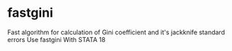 # fastgini
Fast algorithm for calculation of Gini coefficient and it's jackknife standard errors Use fastgini With STATA 18
